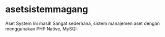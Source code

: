 # asetsistemmagang
Aset System Ini masih Sangat sederhana, sistem manajemen aset dengan menggunakan PHP Native, MySQli